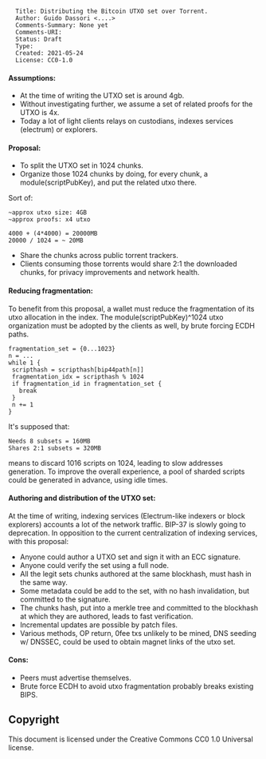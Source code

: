 ```
  
  Title: Distributing the Bitcoin UTXO set over Torrent.
  Author: Guido Dassori <....>
  Comments-Summary: None yet
  Comments-URI: 
  Status: Draft
  Type: 
  Created: 2021-05-24
  License: CC0-1.0
  ```


#### Assumptions:

- At the time of writing the UTXO set is around 4gb.
- Without investigating further, we assume a set of related proofs for the UTXO is 4x.
- Today a lot of light clients relays on custodians, indexes services (electrum) or explorers.


#### Proposal:

- To split the UTXO set in 1024 chunks.
- Organize those 1024 chunks by doing, for every chunk, a module(scriptPubKey), and put the related utxo there.

Sort of:
```
~approx utxo size: 4GB
~approx proofs: x4 utxo

4000 + (4*4000) = 20000MB
20000 / 1024 = ~ 20MB
```

- Share the chunks across public torrent trackers. 
- Clients consuming those torrents would share 2:1 the downloaded chunks, for privacy improvements and network health.

#### Reducing fragmentation:

To benefit from this proposal, a wallet must reduce the fragmentation of its utxo allocation in the index.
The module(scriptPubKey)^1024 utxo organization must be adopted by the clients as well, by brute forcing ECDH paths.

```
fragmentation_set = {0...1023} 
n = ...
while 1 {
 scripthash = scripthash[bip44path[n]]
 fragmentation_idx = scripthash % 1024
 if fragmentation_id in fragmentation_set {
   break 
 }
 n += 1
}
```
It's supposed that:

```
Needs 8 subsets = 160MB
Shares 2:1 subsets = 320MB
```
means to discard 1016 scripts on 1024, leading to slow addresses generation. 
To improve the overall experience, a pool of sharded scripts could be generated in advance, using idle times.


#### Authoring and distribution of the UTXO set:

At the time of writing, indexing services (Electrum-like indexers or block explorers) accounts a lot of the network traffic.
BIP-37 is slowly going to deprecation. In opposition to the current centralization of indexing services, with this proposal:

- Anyone could author a UTXO set and sign it with an ECC signature.
- Anyone could verify the set using a full node.
- All the legit sets chunks authored at the same blockhash, must hash in the same way.
- Some metadata could be add to the set, with no hash invalidation, but committed to the signature.
- The chunks hash, put into a merkle tree and committed to the blockhash at which they are authored, leads to fast verification.
- Incremental updates are possible by patch files.
- Various methods, OP return, 0fee txs unlikely to be mined, DNS seeding w/ DNSSEC, could be used to obtain magnet links of the utxo set.

#### Cons:

- Peers must advertise themselves.
- Brute force ECDH to avoid utxo fragmentation probably breaks existing BIPS.


Copyright
---
This document is licensed under the Creative Commons CC0 1.0 Universal license.
